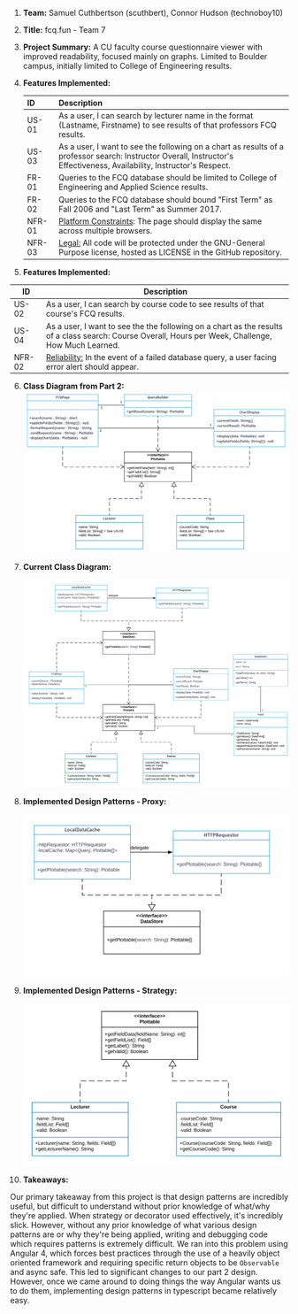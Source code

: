 1. **Team:** Samuel Cuthbertson (scuthbert), Connor Hudson (technoboy10)

2. **Title:** fcq.fun - Team 7

3. **Project Summary:** A CU faculty course questionnaire viewer with improved readability, focused mainly on graphs. Limited to Boulder campus, initially limited to College of Engineering results.

4. **Features Implemented:**

   | ID     | Description                                                  |
   | ------ | ------------------------------------------------------------ |
   | US-01  | As a user, I can search by lecturer name in the format (Lastname, Firstname) to see results of that professors FCQ results. |
   | US-03  | As a user, I want to see the following on a chart as results of a professor search: Instructor Overall, Instructor's Effectiveness, Availability, Instructor's Respect. |
   | FR-01  | Queries to the FCQ database should be limited to College of Engineering and Applied Science results. |
   | FR-02  | Queries to the FCQ database should bound "First Term" as Fall 2006 and "Last Term" as Summer 2017. |
   | NFR-01 | <u>Platform Constraints</u>: The page should display the same across multiple browsers. |
   | NFR-03 | <u>Legal:</u> All code will be protected under the GNU-General Purpose license, hosted as LICENSE in the GitHub repository. |

5. **Features Implemented:**

  | ID     | Description                                                  |
  | ------ | ------------------------------------------------------------ |
  | US-02  | As a user, I can search by course code to see results of that course's FCQ results. |
  | US-04  | As a user, I want to see the the following on a chart as the results of a class search: Course Overall, Hours per Week, Challenge, How Much Learned. |
  | NFR-02 | <u>Reliability:</u> In the event of a failed database query, a user facing error alert should appear. |

6. **Class Diagram from Part 2:**
   ![fcq.fun Class Diagram](https://raw.githubusercontent.com/scuthbert/fcq.fun/master/Part2/ClassDiagram.svg?sanitize=true)

7. **Current Class Diagram:**

   ![fcq.fun Class Diagram](https://raw.githubusercontent.com/scuthbert/fcq.fun/master/Part7/ClassDiagramComplete.svg?sanitize=true)

8. **Implemented Design Patterns - Proxy:**

   ![fcq.fun Class Diagram](https://raw.githubusercontent.com/scuthbert/fcq.fun/master/Part7/Proxy.svg?sanitize=true)

9. **Implemented Design Patterns - Strategy:**

   ![fcq.fun Class Diagram](https://raw.githubusercontent.com/scuthbert/fcq.fun/master/Part7/Strategy.svg?sanitize=true)

10. **Takeaways:**

  Our primary takeaway from this project is that design patterns are incredibly useful, but difficult to understand without prior knowledge of what/why they're applied. When strategy or decorator used effectively, it's incredibly slick. However, without any prior knowledge of what various design patterns are or why they're being applied, writing and debugging code which requires patterns is extremely difficult. We ran into this problem using Angular 4, which forces best practices through the use of a heavily object oriented framework and requiring specific return objects to be `Observable` and async safe. This led to significant changes to our part 2 design. However, once we came around to doing things the way Angular wants us to do them, implementing design patterns in typescript became relatively easy.

